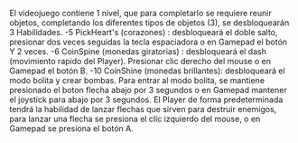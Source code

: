 El videojuego contiene 1 nivel, que para completarlo se requiere reunir objetos, completando los diferentes tipos de objetos (3), se desbloquearán 3 Habilidades. -5 PickHeart's (corazones) : desbloqueará el doble salto, presionar dos veces seguidas la tecla espaciadora o en Gamepad el botón Y 2 veces. -6 CoinSpine (monedas giratorias) : desbloqueará el dash (movimiento rapido del Player). Presionar clic derecho del mouse o en Gamepad el botón B. -10 CoinShine (monedas brillantes): desbloqueará el modo bolita y crear bombas. Para entrar al modo bolita, se mantiene presionado el boton flecha abajo por 3 segundos o en Gamepad mantener el joystick para abajo por 3 segundos. El Player de forma predeterminada tendrá la habilidad de lanzar flechas que sirven para destruir enemigos, para lanzar una flecha se presiona el clic izquierdo del mouse, o en Gamepad se presiona el botón A.
